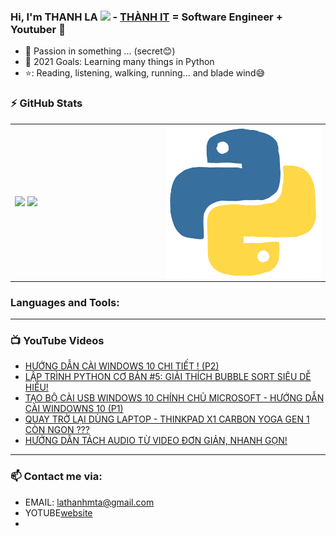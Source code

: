 ### Hi, I'm THANH LA <img src="https://media.giphy.com/media/hvRJCLFzcasrR4ia7z/giphy.gif" width="25px"> -  [THÀNH IT][website] = Software Engineer + Youtuber 🌻  


- 🔭 Passion in something ... (secret😊)
- 💪 2021 Goals: Learning many things in Python
- ⭐: Reading, listening, walking, running... and blade wind😅

### :zap: GitHub Stats

<table>
<tr>
  <td width="48%">
    <img src="https://github-readme-stats.vercel.app/api?username=ThanhLa1802&show_icons=true&hide=contribs,issues&hide_border=true" />
    <img src="https://github-readme-stats.vercel.app/api/top-langs/?username=ThanhLa1802&layout=compact&show_icons=true&hide_border=true" />
  </td>
  <td width="52%"><img alt="gif" align="right" src=".github/assets/python.gif"/></td>
</tr>
<table>

### Languages and Tools:



---

### 📺 YouTube Videos

<!-- YOUTUBE:START -->
- [HƯỚNG DẪN CÀI WINDOWS 10 CHI TIẾT ! (P2)](https://www.youtube.com/watch?v=_n6V3_JAZSg)
- [LẬP TRÌNH PYTHON CƠ BẢN #5: GIẢI THÍCH BUBBLE SORT SIÊU DỄ HIỂU!](https://www.youtube.com/watch?v=ip8lcoaNI5g)
- [TẠO BỘ CÀI USB WINDOWS 10 CHÍNH CHỦ MICROSOFT - HƯỚNG DẪN CÀI WINDOWNS 10 (P1)](https://www.youtube.com/watch?v=318S1_N1fjQ)
- [QUAY TRỞ LẠI DÙNG LAPTOP - THINKPAD X1 CARBON YOGA GEN 1 CÒN NGON ???](https://www.youtube.com/watch?v=uP8f86pQxNk)
- [HƯỚNG DẪN TÁCH AUDIO TỪ VIDEO ĐƠN GIẢN, NHANH GỌN!](https://www.youtube.com/watch?v=rtx8N2xRQ0I)
<!-- YOUTUBE:END -->

---

### 📫 Contact me via:
- EMAIL: lathanhmta@gmail.com
- YOTUBE[website]
- [website]: https://www.youtube.com/channel/UC9L5_YMFz8JfBeQtUic8-3A

